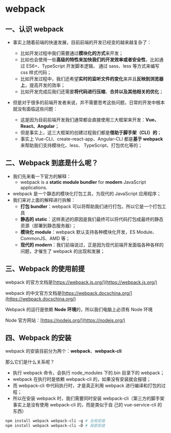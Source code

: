 # webpack
## 一、认识 webpack

- 事实上随着前端的快速发展，目前前端的开发已经变的越来越复杂了：

  - 比如开发过程中我们需要通过**模块化的方式**来开发；
  - 比如也会使用一些**高级的特性来加快我们的开发效率或者安全性**，比如通过 ES6+、TypeScript 开发脚本逻辑，
    通过 sass、less 等方式来编写 css 样式代码；
  - 比如开发过程中，我们还希望**实时的监听文件的变化**来并且**反映到浏览器上**，提高开发的效率；
  - 比如开发完成后我们还需要**将代码进行压缩**、**合并以及其他相关的优化**；

- 但是对于很多的前端开发者来说，并不需要思考这些问题，日常的开发中根本就没有面临这些问题：
  - 这是因为目前前端开发我们通常都会直接使用三大框架来开发：**Vue、React、Angular**；
  - 但是事实上，这三大框架的创建过程我们都是**借助于脚手架（CLI）的**；
  - 事实上 Vue-CLI、create-react-app、Angular-CLI 都是**基于 webpack** 来帮助我们支持模块化、less、
    TypeScript、打包优化等的；

## 二、Webpack 到底是什么呢？

- 我们先来看一下官方的解释：
  - webpack is a **static module bundler** for **modern** JavaScript applications.
- webpack 是一个静态的模块化打包工具，为现代的 JavaScript 应用程序；
- 我们来对上面的解释进行拆解：
  - **打包 bundler**：webpack 可以将帮助我们进行打包，所以它是一个打包工具
  - **静态的 static**：这样表述的原因是我们最终可以将代码打包成最终的静态资源（部署到静态服务器）；
  - **模块化 module**：webpack 默认支持各种模块化开发，ES Module、CommonJS、AMD 等；
  - **现代的 modern**：我们前端说过，正是因为现代前端开发面临各种各样的问题，才催生了 webpack 的出现和发展；

## 三、Webpack 的使用前提

webpack 的官方文档是[https://webpack.js.org/](https://webpack.js.org/)

webpack 的中文官方文档是[https://webpack.docschina.org/](https://webpack.docschina.org/)

Webpack 的运行是依赖 **Node 环境**的，所以我们电脑上必须有 Node 环境

Node 官方网站：[https://nodejs.org/](https://nodejs.org/)

## 四、Webpack 的安装

webpack 的安装目前分为两个：**webpack**、**webpack-cli**

那么它们是什么关系呢？
  - 执行 webpack 命令，会执行 node_modules 下的.bin 目录下的 webpack；
  - webpack 在执行时是依赖 webpack-cli 的，如果没有安装就会报错；
  - 而 webpack-cli 中代码执行时，才是真正利用 webpack 进行编译和打包的过程；
  - 所以在安装 webpack 时，我们需要同时安装 webpack-cli（第三方的脚手架事实上是没有使用 webpack-cli 的，而是类似于自
    己的 vue-service-cli 的东西）

```bash
npm install webpack webpack-cli –g # 全局安装
npm install webpack webpack-cli –D # 局部安装
```

